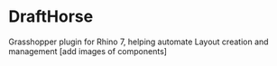 # DraftHorse
Grasshopper plugin for Rhino 7, helping automate Layout creation and management
[add images of components]
